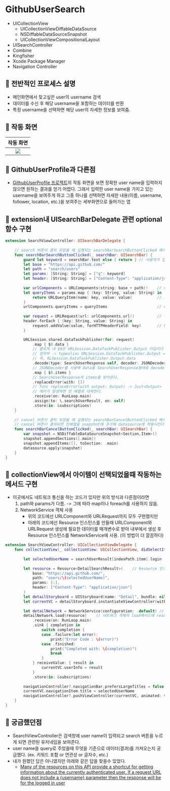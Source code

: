 # GithubUserSearch
- UICollectionView
    - UICollectionViewDiffableDataSource
    - NSDiffableDataSourceSnapshot
    - UICollectionViewCompositionalLayout
- UISearchController
- Combine
- Kingfisher
- Xcode Package Manager
- Navigation Controller

## 🍎 전반적인 프로세스 설명
- 메인화면에서 찾고싶은 user의 username 검색
- 데이터를 수신 후 해당 username을 포함하는 데이터를 반환
- 특정 username을 선택하면 해당 user의 자세한 정보를 보여줌.

## 🍎 작동 화면

| 작동 화면 | 
| :-: | 
| ![](https://i.imgur.com/GvMt9fy.gif)| 

## 🍎 GithubUserProfile과 다른점
- [GithubUserProfile 프로젝트](https://github.com/KayAhn0126/GithubUserProfile)의 작동 화면을 보면 정확한 user name을 입력하지 않으면 원하는 결과를 얻기 어렵다. 그래서 입력한 user name을 가지고 있는 username을 보여주게 하고 그중 하나를 선택하면 자세한 내용(이름, username, follower, location, etc.)을 보여주는 세부화면으로 들어가는 앱

## 🍎 extension내 UISearchBarDelegate 관련 optional 함수 구현
```swift
extension SearchViewController: UISearchBarDelegate {
    
    // search 버튼이 클릭 되었을 때 실행되는 searchBarSearchButtonClicked 메서드 코드 
    func searchBarSearchButtonClicked(_ searchBar: UISearchBar) {
        guard let keyword = searchBar.text else { return } // 사용자가 입력한 user name
        let base = "https://api.github.com/"
        let path = "search/users"
        let params: [String: String] = ["q": keyword]
        let header: [String: String] = ["Content-Type": "application/json"]
        
        var urlComponents = URLComponents(string: base + path)!    // url주소로 component 생성
        let queryItems = params.map { (key: String, value: String) in
            return URLQueryItem(name: key, value: value)           // 파라미터의 key/value 를 배열 형태로 반환
        }
        urlComponents.queryItems = queryItems                      // component의 queryItems 프로퍼티에 대입
        
        var request = URLRequest(url: urlComponents.url!)          // 위에서 생성한 component의 url을 이용해 request 생성
        header.forEach { (key: String, value: String) in
            request.addValue(value, forHTTPHeaderField: key)       // header를 돌면서 key/value를 request에 추가
        }

        URLSession.shared.dataTaskPublisher(for: request)
            .map { $0.data } 
            // 클로져 내 $0은 URLSession.DataTaskPublisher.Output 타입이다
            // 정의부 -> typealias URLSession.DataTaskPublisher.Output = (data: Data, response: URLResponse)
            // 즉, RLSession.DataTaskPublisher.Output.data
            .decode(type: SearchUserResponse.self, decoder: JSONDecoder())
            // JSONDecoder를 사용해 data를 SearchUserResponse형태로 decode 한다.
            .map { $0.items }
            // SearchUserResponse의 items를 받아온다.
            .replaceError(with: [])
            // func replaceError(with output: Output) -> Just<Output>
            // 에러가 발생하면 빈 배열로 대체한다.
            .receive(on: RunLoop.main)
            .assign(to: \.searchUserResult, on: self)
            .store(in: &subscriptions)
    }
    
    // cancel 버튼이 클릭 되었을 때 실행되는 searchBarCancelButtonClicked 메서드
    // cancel 버튼이 클릭되면 빈배열을 snapshot에 추가해 datasource에 적용시킨다.
    func searchBarCancelButtonClicked(_ searchBar: UISearchBar) {
        var snapshot = NSDiffableDataSourceSnapshot<Section,Item>()
        snapshot.appendSections([.main])
        snapshot.appendItems([], toSection: .main)
        datasource.apply(snapshot)
    }
}
```

## 🍎 collectionView에서 아이템이 선택되었을때 작동하는 메서드 구현
- 이곳에서도 네트워크 통신을 하는 코드가 있지만 위의 방식과 다른점이라면
    1. path와 params가 다름. -> 그에 따라 map이나 foreach를 사용하지 않음.
    2. NetworkService 객체 사용
        - 위의 코드에선 URLComponent와 URLRequest까지 모두 구현했지만
        - 아래의 코드에선 Resource 인스턴스를 만들때 URLComponent와 URLRequest 생성에 필요한 데이터를 매개변수로 받아 내부에서 생성 후 Resource 인스턴스를 NetworkService에 사용. (이 방법이 더 깔끔하다)
``` swift
extension SearchViewController: UICollectionViewDelegate {
    func collectionView(_ collectionView: UICollectionView, didSelectItemAt indexPath: IndexPath) {
        
        let selectedUserName = searchUserResult[indexPath.item].login
        
        let resource = Resource<DetailSearchResult>(    // Resource 인스턴스 생성
            base: "https://api.github.com/",
            path: "users/\(selectedUserName)",
            params: [:],
            header: ["Content-Type": "application/json"]
        )
        let detailStoryboard = UIStoryboard(name: "Detail", bundle: nil)
        let currentVC = detailStoryboard.instantiateViewController(withIdentifier: "DetailViewController") as! DetailViewController
        
        let detailNetwork = NetworkService(configuration: .default) // 네트워크 객체 생성
        detailNetwork.load(resource)    // 네트워크 객체의 load메서드에 resource를 넣어줌으로써 수신 시작.
            .receive(on: RunLoop.main)
            .sink { completion in
                switch completion {
                case .failure(let error):
                    print("Error Code : \(error)")
                case .finished:
                    print("Completed with: \(completion)")
                    break
                }
            } receiveValue: { result in
                currentVC.userInfo = result
            }
            .store(in: &subscriptions)
        
        navigationController?.navigationBar.prefersLargeTitles = false
        currentVC.navigationItem.title = selectedUserName
        navigationController?.pushViewController(currentVC, animated: true)
    }
}
```

## 🍎 궁금했던점
- SearchViewController은 검색창에 user name이 입력되고 search 버튼을 누르게 되면 관련된 유저네임을 보여준다.
- user name을 query로 주었을때 무엇을 기준으로 데이터(결과)를 가져오는지 궁금했다. (ex. 키워드 포함 or 연관성 or 글자수, etc.)
- 내가 원했던 답은 아니였지만 아래와 같은 답을 찾을수 있었다.
    - [Many of the resources on this API provide a shortcut for getting information about the currently authenticated user. If a request URL does not include a {username} parameter then the response will be for the logged in user](https://docs.github.com/en/rest/users/users)
